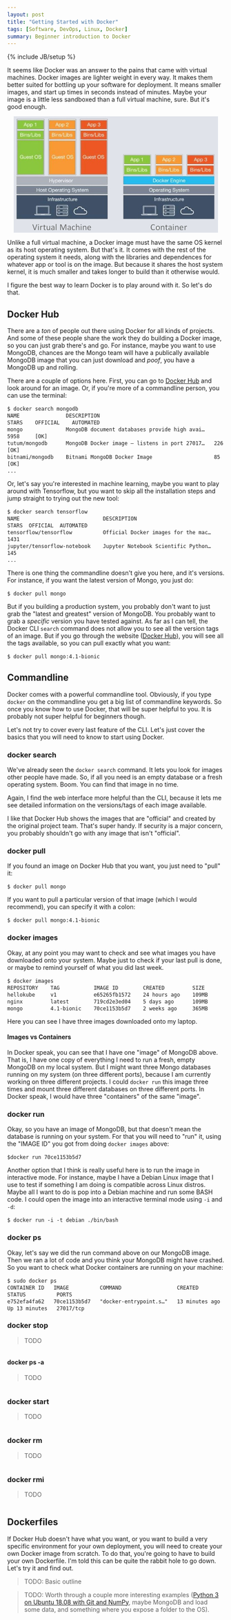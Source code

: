 ```yaml
---
layout: post
title: "Getting Started with Docker"
tags: [Software, DevOps, Linux, Docker]
summary: Beginner introduction to Docker
---
```

{% include JB/setup %}

It seems like Docker was an answer to the pains that came with virtual machines. Docker images are lighter weight in every way. It makes them better suited for bottling up your software for deployment. It means smaller images, and start up times in seconds instead of minutes. Maybe your image is a little less sandboxed than a full virtual machine, sure. But it's good enough.

<img alt="Docker vs VMs" src="/assets/images/software/docker_vs_vm.jpg" style="display: block;margin: 0 auto;"/>

Unlike a full virtual machine, a Docker image must have the same OS kernel as its host operating system. But that's it. It comes with the rest of the operating system it needs, along with the libraries and dependences for whatever app or tool is on the image. But because it shares the host system kernel, it is much smaller and takes longer to build than it otherwise would.

I figure the best way to learn Docker is to play around with it. So let's do that.


## Docker Hub

There are a *ton* of people out there using Docker for all kinds of projects. And some of these people share the work they do building a Docker image, so you can just grab there's and go. For instance, maybe you want to use MongoDB, chances are the Mongo team will have a publically available MongoDB image that you can just download and *poof*, you have a MongoDB up and rolling.

There are a couple of options here. First, you can go to [Docker Hub](https://hub.docker.com/) and look around for an image. Or, if you're more of a commandline person, you can use the terminal:

```shell
$ docker search mongodb
NAME               DESCRIPTION                                     STARS    OFFICIAL    AUTOMATED
mongo              MongoDB document databases provide high avai…   5958     [OK]                
tutum/mongodb      MongoDB Docker image – listens in port 27017…   226                  [OK]
bitnami/mongodb    Bitnami MongoDB Docker Image                    85                   [OK]
...
```

Or, let's say you're interested in machine learning, maybe you want to play around with Tensorflow, but you want to skip all the installation steps and jump straight to trying out the new tool:

```shell
$ docker search tensorflow
NAME                           DESCRIPTION                           STARS  OFFICIAL  AUTOMATED
tensorflow/tensorflow          Official Docker images for the mac…   1431                                    
jupyter/tensorflow-notebook    Jupyter Notebook Scientific Python…   145                                     
...
```

There is one thing the commandline doesn't give you here, and it's versions. For instance, if you want the latest version of Mongo, you just do:

```shell
$ docker pull mongo
```

But if you building a production system, you probably don't want to just grab the "latest and greatest" version of MongoDB. You probably want to grab a *specific* version you have tested against. As far as I can tell, the Docker CLI `search` command does not allow you to see all the version tags of an image. But if you go through the website ([Docker Hub](https://hub.docker.com/)), you will see all the tags available, so you can pull exactly what you want:

```shell
$ docker pull mongo:4.1-bionic
```


## Commandline

Docker comes with a powerful commandline tool. Obviously, if you type `docker` on the commandline you get a big list of commandline keywords. So once you know how to use Docker, that will be super helpful to you. It is probably not super helpful for beginners though.

Let's not try to cover every last feature of the CLI. Let's just cover the basics that you will need to know to start using Docker.

### docker search

We've already seen the `docker search` command. It lets you look for images other people have made. So, if all you need is an empty database or a fresh operating system. Boom. You can find that image in no time.

Again, I find the web interface more helpful than the CLI, because it lets me see detailed information on the versions/tags of each image available.

I like that Docker Hub shows the images that are "official" and created by the original project team. That's super handy. If security is a major concern, you probably shouldn't go with any image that isn't "official".

### docker pull

If you found an image on Docker Hub that you want, you just need to "pull" it:

```shell
$ docker pull mongo
```

If you want to pull a particular version of that image (which I would recommend), you can specify it with a colon:

```shell
$ docker pull mongo:4.1-bionic
```

### docker images

Okay, at any point you may want to check and see what images you have downloaded onto your system. Maybe just to check if your last pull is done, or maybe to remind yourself of what you did last week.

```shell
$ docker images
REPOSITORY    TAG           IMAGE ID        CREATED         SIZE
hellokube     v1            e65265fb1572    24 hours ago    109MB
nginx         latest        719cd2e3ed04    5 days ago      109MB
mongo         4.1-bionic    70ce1153b5d7    2 weeks ago     365MB
```

Here you can see I have three images downloaded onto my laptop.

#### Images vs Containers

In Docker speak, you can see that I have one "image" of MongoDB above. That is, I have one copy of everything I need to run a fresh, empty MongoDB on my local system. But I might want three Mongo databases running on my system (on three different ports), because I am currently working on three different projects. I could `docker run` this image three times and mount three different databases on three different ports. In Docker speak, I would have three "containers" of the same "image".

### docker run

Okay, so you have an image of MongoDB, but that doesn't mean the database is running on your system. For that you will need to "run" it, using the "IMAGE ID" you got from doing `docker images` above:

```shell
$docker run 70ce1153b5d7
```

Another option that I think is really useful here is to run the image in interactive mode. For instance, maybe I have a Debian Linux image that I use to test if something I am doing is compatible across Linux distros. Maybe all I want to do is pop into a Debian machine and run some BASH code. I could open the image into an interactive terminal mode using `-i` and `-d`:

```shell
$ docker run -i -t debian ./bin/bash
```

### docker ps

Okay, let's say we did the run command above on our MongoDB image. Then we ran a lot of code and you think your MongoDB might have crashed. So you want to check what Docker containers are running on your machine:

```shell
$ sudo docker ps
CONTAINER ID   IMAGE          COMMAND                  CREATED          STATUS          PORTS
e752efa4fa62   70ce1153b5d7   "docker-entrypoint.s…"   13 minutes ago   Up 13 minutes   27017/tcp
```

### docker stop

> TODO

```shell
```

#### docker ps -a

> TODO

```shell
```


### docker start

> TODO

```shell
```

### docker rm

> TODO

```shell
```

### docker rmi

> TODO

```shell
```


## Dockerfiles

If Docker Hub doesn't have what you want, or you want to build a very specific environment for your own deployment, you will need to create your own Docker image from scratch. To do that, you're going to have to build your own Dockerfile. I'm told this can be quite the rabbit hole to go down. Let's try it and find out.

> TODO: Basic outline

> TODO: Worth through a couple more interesting examples ([Python 3 on Ubuntu 18.08 with Git and NumPy](https://stackoverflow.com/questions/36611052/install-pip-in-docker), maybe MongoDB and load some data, and something where you expose a folder to the OS).
